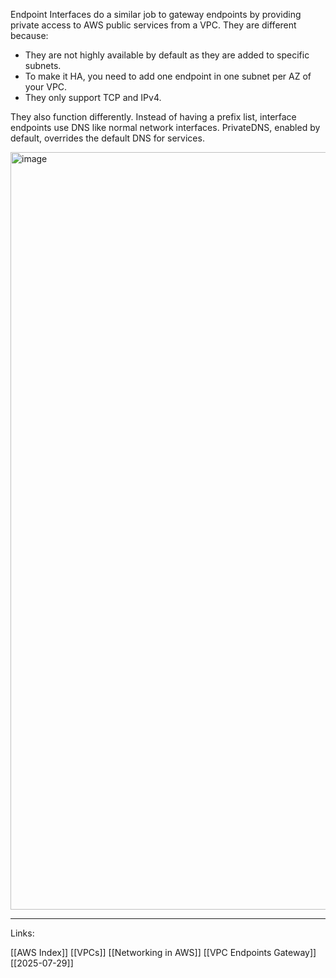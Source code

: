 Endpoint Interfaces do a similar job to gateway endpoints by providing private access to AWS public services from a VPC. They are different because: 

- They are not highly available by default as they are added to specific subnets.
- To make it HA, you need to add one endpoint in one subnet per AZ of your VPC. 
- They only support TCP and IPv4. 

They also function differently. Instead of having a prefix list, interface endpoints use DNS like normal network interfaces. PrivateDNS, enabled by default, overrides the default DNS for services.

<img width="2366" height="1212" alt="image" src="https://github.com/user-attachments/assets/c88a5472-9fa1-48b8-9c98-76c9a46b7c15" />

---
Links:

[[AWS Index]]
[[VPCs]]
[[Networking in AWS]]
[[VPC Endpoints Gateway]]
[[2025-07-29]]




